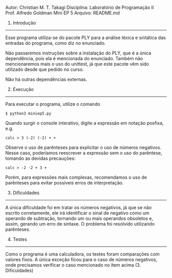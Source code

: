 Autor: Christian M. T. Takagi
Disciplina: Laboratório de Programação II       
Prof. Alfredo Goldman
Mini EP 5
Arquivo: README.md



1. Introdução
--------------------------------------------------------------------------------
Esse programa utiliza-se do pacote PLY para a análise léxica e sintática das
entradas do programa, como diz no enunciado.

Não passaremos instruções sobre a instalação do PLY, que é a única dependência,
pois ela é mencionada do enunciado. Também não mencionaremos mais o uso do
unittest, já que este pacote vêm sido utilizado desde que pedido no curso.

Não há outras dependências externas.



2. Execução
--------------------------------------------------------------------------------
Para executar o programa, utilize o comando

    $ python3 miniep5.py

Quando surgir o console interativo, digite a expressão em notação posfixa, e.g.

    calc > 3 (-2) (-2) + +

Observe o uso de parênteses para explicitar o uso de números negativos.
Nesse caso, poderíamos reescrever a expressão sem o uso do parêntese, tomando
as devidas precauções:

    calc > -2 -2 + 3 +

Porém, para expressões mais complexas, recomendamos o uso de parênteses para
evitar possíveis erros de interpretação.



3. Dificuldades
--------------------------------------------------------------------------------
A única dificuldade foi em tratar os números negativos, já que se não escrito
corretamente, ele irá identificar o sinal de negativo como um operando de
subtração, tornando um ou mais operandos obsoletos e, assim, gerando um erro
de sintaxe. O problema foi resolvido utilizando parênteses.



4. Testes
--------------------------------------------------------------------------------
Como o programa é uma calculadora, os testes foram comparações com valores
fixos. A única exceção ficou para o caso de números negativos, onde precisamos
verificar o caso mencionado no item acima (3. Dificuldades)
